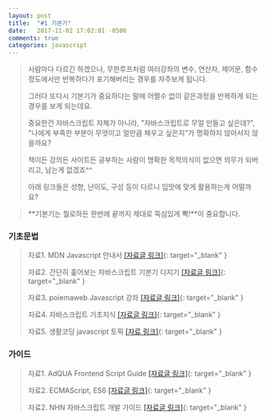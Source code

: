 ```yaml
---
layout: post
title:  "#1 기본기"
date:   2017-11-02 17:02:01 -0500
comments: true
categories: javascript
---
```



> 사람마다 다르긴 하겠으나, 무한루프처럼 여러강좌의 변수, 연산자, 제어문, 함수정도에서만 반복하다가 포기해버리는 경우를 자주보게 됩니다.
>
> 그러다 또다시 기본기가 중요하다는 말에 어쩔수 없이 같은과정을 반복하게 되는 경우를 보게 되는데요.
>
> 중요한건 자바스크립트 자체가 아니라, "자바스크립트로 무얼 만들고 싶은데?", "나에게 부족한 부분이 무엇이고 얼만큼 채우고 싶은지"가 명확하지 않아서지 않을까요?
>
> 책이든 강의든 사이트든 공부하는 사람이 명확한 목적의식이 없으면 의무가 되버리고, 남는게 없겠죠^^
>
> 아래 링크들은 성향, 난이도, 구성 등이 다르니 입맛에 맞게 활용하는게 어떨까요?


> **기본기는 뭘로하든 한번에 끝까지 제대로 뚝심있게 뽝!**이 중요합니다.

### 기초문법
> 자료1. MDN Javascript 안내서
> [[자료글 링크]](https://developer.mozilla.org/ko/docs/Web/JavaScript/Guide){: target="_blank" }
>
> 자료2. 간단히 훑어보는 자바스크립트 기본기 다지기
> [[자료글 링크]](https://joshua1988.github.io/web-development/javascript/javascript-basic-summary/){: target="_blank" }
>
> 자료3. poiemaweb Javascript 강좌
> [[자료글 링크]](http://poiemaweb.com/coding){: target="_blank" }
>
> 자료4. 자바스크립트 기초지식
> [[자료글 링크]](http://tcpschool.com/javascript/js_intro_basic){: target="_blank" }
>
> 자료5. 생활코딩 javascript 토픽
> [[자료 링크]](https://opentutorials.org/course/743){: target="_blank" }
>

### 가이드
> 자료1. AdQUA Frontend Script Guide
> [[자료글 링크]](https://github.com/adqua-frontend/frontend-guide/blob/master/Frontend%20Script%20Guide.md){: target="_blank" }
>
> 자료2. ECMAScript, ES6
> [[자료글 링크]](http://takeuu.tistory.com/93){: target="_blank" }
>
> 자료2. NHN 자바스크립트 개발 가이드 
> [[자료글 링크]](https://github.com/nhnent/fe.javascript/wiki){: target="_blank" }


